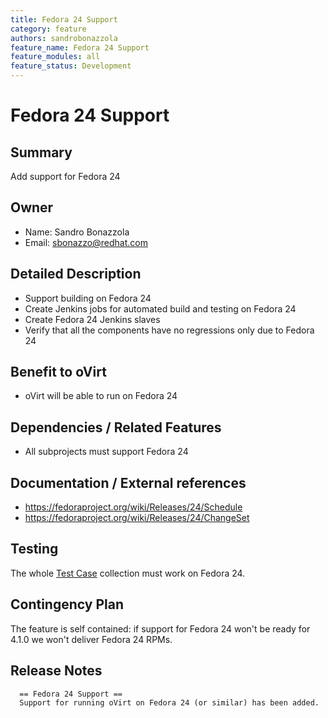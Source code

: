 ```yaml
---
title: Fedora 24 Support
category: feature
authors: sandrobonazzola
feature_name: Fedora 24 Support
feature_modules: all
feature_status: Development
---
```


# Fedora 24 Support

## Summary

Add support for Fedora 24

## Owner

*   Name: Sandro Bonazzola
*   Email: <sbonazzo@redhat.com>

## Detailed Description

*   Support building on Fedora 24
*   Create Jenkins jobs for automated build and testing on Fedora 24
*   Create Fedora 24 Jenkins slaves
*   Verify that all the components have no regressions only due to Fedora 24

## Benefit to oVirt

*   oVirt will be able to run on Fedora 24

## Dependencies / Related Features

*   All subprojects must support Fedora 24

## Documentation / External references

*   <https://fedoraproject.org/wiki/Releases/24/Schedule>
*   <https://fedoraproject.org/wiki/Releases/24/ChangeSet>

## Testing

The whole [Test Case](http://www.ovirt.org/develop/infra/testing/test-cases/) collection must work on Fedora 24.

## Contingency Plan

The feature is self contained: if support for Fedora 24 won't be ready for 4.1.0 we won't deliver Fedora 24 RPMs.

## Release Notes

      == Fedora 24 Support ==
      Support for running oVirt on Fedora 24 (or similar) has been added.
